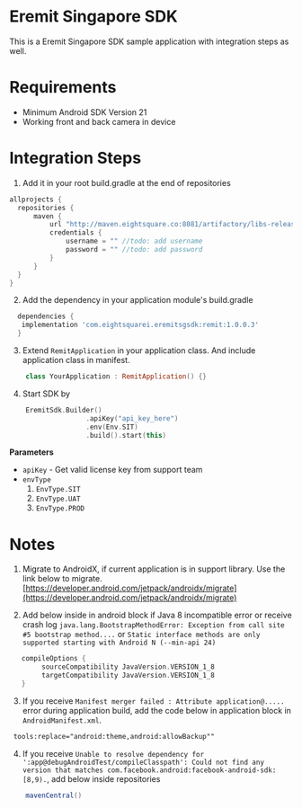 # Eremit Singapore SDK
This is a Eremit Singapore SDK sample application with integration steps as well.

Requirements
============

* Minimum Android SDK Version 21
* Working front and back camera in device

Integration Steps
=================

1. Add it in your root build.gradle at the end of repositories
  ```gradle
  allprojects {
    repositories {
        maven {
            url "http://maven.eightsquare.co:8081/artifactory/libs-release-local"
            credentials {
                username = "" //todo: add username
                password = "" //todo: add password
            }
        }
    }
}
```
2. Add the dependency in your application module's build.gradle
```gradle
  dependencies {
   implementation 'com.eightsquarei.eremitsgsdk:remit:1.0.0.3'
  }
```


3. Extend `RemitApplication` in your application class. And include application class in manifest.
```kotlin
    class YourApplication : RemitApplication() {}
```


4. Start SDK by
```kotlin
    EremitSdk.Builder()
                   .apiKey("api_key_here")
                   .env(Env.SIT)
                   .build().start(this)
```
  **Parameters**
  * `apiKey` - Get valid license key from support team
  * `envType`
    1. `EnvType.SIT`
    2. `EnvType.UAT`
    3. `EnvType.PROD`


Notes
=======

1. Migrate to AndroidX, if current application is in support library.
   Use the link below to migrate.
     [https://developer.android.com/jetpack/androidx/migrate](https://developer.android.com/jetpack/androidx/migrate)

2. Add below inside in android block if Java 8 incompatible error or receive crash log `java.lang.BootstrapMethodError: Exception from call site #5 bootstrap method....`
or `Static interface methods are only supported starting with Android N (--min-api 24)`
```gradle
   compileOptions {
        sourceCompatibility JavaVersion.VERSION_1_8
        targetCompatibility JavaVersion.VERSION_1_8
   }
```
3. If you receive `Manifest merger failed : Attribute application@.....` error during application build, add the code below in application block in `AndroidManifest.xml`.
```xml
 tools:replace="android:theme,android:allowBackup""
```

4. If you receive `Unable to resolve dependency for ':app@debugAndroidTest/compileClasspath': Could not find any version that matches com.facebook.android:facebook-android-sdk:[8,9).`, add below inside repositories
```gradle
    mavenCentral()
```


